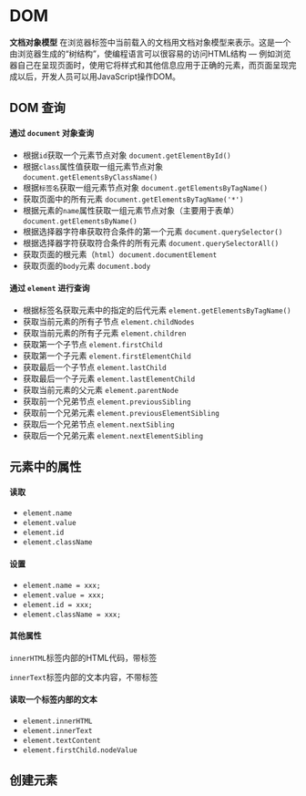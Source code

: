 # DOM

**文档对象模型**
在浏览器标签中当前载入的文档用文档对象模型来表示。这是一个由浏览器生成的“树结构”，使编程语言可以很容易的访问HTML结构 —
例如浏览器自己在呈现页面时，使用它将样式和其他信息应用于正确的元素，而页面呈现完成以后，开发人员可以用JavaScript操作DOM。

## DOM 查询

#### 通过 `document` 对象查询

- 根据`id`获取一个元素节点对象 `document.getElementById()`
- 根据`class`属性值获取一组元素节点对象 `document.getElementsByClassName()`
- 根据`标签名`获取一组元素节点对象 `document.getElementsByTagName()`
- 获取页面中的所有元素 `document.getElementsByTagName('*')`
- 根据元素的`name`属性获取一组元素节点对象（主要用于表单） `document.getElementsByName()`
- 根据选择器字符串获取符合条件的第一个元素 `document.querySelector()`
- 根据选择器字符获取符合条件的所有元素 `document.querySelectorAll()`
- 获取页面的根元素（`html`）`document.documentElement`
- 获取页面的`body`元素 `document.body`

#### 通过 `element` 进行查询

- 根据标签名获取元素中的指定的后代元素 `element.getElementsByTagName()`
- 获取当前元素的所有子节点 `element.childNodes`
- 获取当前元素的所有子元素 `element.children`
- 获取第一个子节点 `element.firstChild`
- 获取第一个子元素 `element.firstElementChild`
- 获取最后一个子节点 `element.lastChild`
- 获取最后一个子元素 `element.lastElementChild`
- 获取当前元素的父元素 `element.parentNode`
- 获取前一个兄弟节点 `element.previousSibling`
- 获取前一个兄弟元素 `element.previousElementSibling`
- 获取后一个兄弟节点 `element.nextSibling`
- 获取后一个兄弟元素 `element.nextElementSibling`

## 元素中的属性

#### 读取

- `element.name`
- `element.value`
- `element.id`
- `element.className`

#### 设置

- `element.name = xxx;`
- `element.value = xxx;`
- `element.id = xxx;`
- `element.className = xxx;`

#### 其他属性

`innerHTML`标签内部的HTML代码，带标签

`innerText`标签内部的文本内容，不带标签

#### 读取一个标签内部的文本

- `element.innerHTML`
- `element.innerText`
- `element.textContent`
- `element.firstChild.nodeValue`

## 创建元素


